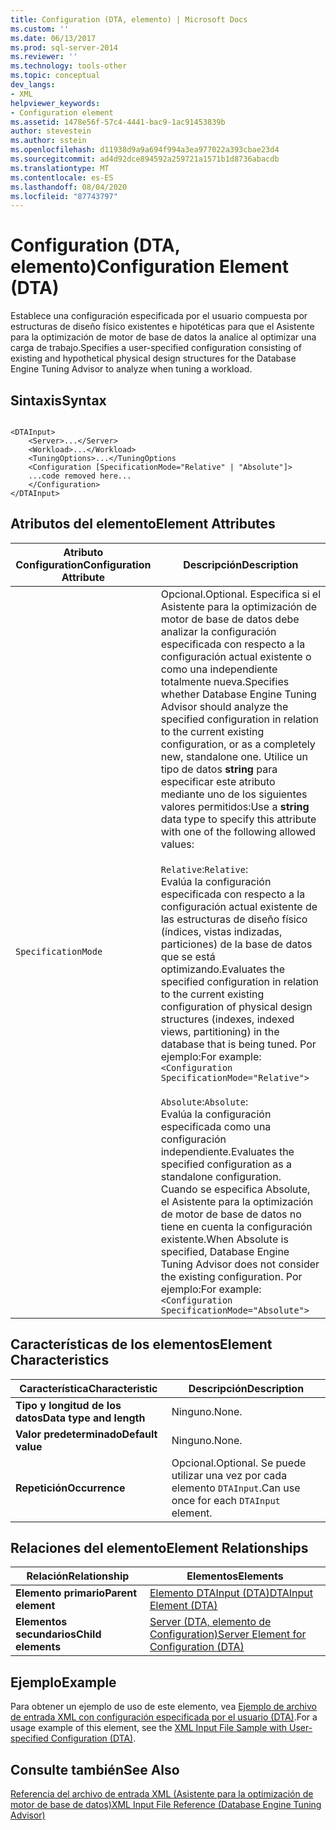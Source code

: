 ```yaml
---
title: Configuration (DTA, elemento) | Microsoft Docs
ms.custom: ''
ms.date: 06/13/2017
ms.prod: sql-server-2014
ms.reviewer: ''
ms.technology: tools-other
ms.topic: conceptual
dev_langs:
- XML
helpviewer_keywords:
- Configuration element
ms.assetid: 1478e56f-57c4-4441-bac9-1ac91453839b
author: stevestein
ms.author: sstein
ms.openlocfilehash: d11938d9a9a694f994a3ea977022a393cbae23d4
ms.sourcegitcommit: ad4d92dce894592a259721a1571b1d8736abacdb
ms.translationtype: MT
ms.contentlocale: es-ES
ms.lasthandoff: 08/04/2020
ms.locfileid: "87743797"
---
```

# <a name="configuration-element-dta"></a><span data-ttu-id="fcc78-102">Configuration (DTA, elemento)</span><span class="sxs-lookup"><span data-stu-id="fcc78-102">Configuration Element (DTA)</span></span>
  <span data-ttu-id="fcc78-103">Establece una configuración especificada por el usuario compuesta por estructuras de diseño físico existentes e hipotéticas para que el Asistente para la optimización de motor de base de datos la analice al optimizar una carga de trabajo.</span><span class="sxs-lookup"><span data-stu-id="fcc78-103">Specifies a user-specified configuration consisting of existing and hypothetical physical design structures for the Database Engine Tuning Advisor to analyze when tuning a workload.</span></span>  
  
## <a name="syntax"></a><span data-ttu-id="fcc78-104">Sintaxis</span><span class="sxs-lookup"><span data-stu-id="fcc78-104">Syntax</span></span>  
  
```  
  
<DTAInput>  
    <Server>...</Server>  
    <Workload>...</Workload>  
    <TuningOptions>...</TuningOptions  
    <Configuration [SpecificationMode="Relative" | "Absolute"]>  
    ...code removed here...  
    </Configuration>  
</DTAInput>  
```  
  
## <a name="element-attributes"></a><span data-ttu-id="fcc78-105">Atributos del elemento</span><span class="sxs-lookup"><span data-stu-id="fcc78-105">Element Attributes</span></span>  
  
|<span data-ttu-id="fcc78-106">Atributo Configuration</span><span class="sxs-lookup"><span data-stu-id="fcc78-106">Configuration Attribute</span></span>|<span data-ttu-id="fcc78-107">Descripción</span><span class="sxs-lookup"><span data-stu-id="fcc78-107">Description</span></span>|  
|-----------------------------|-----------------|  
|`SpecificationMode`|<span data-ttu-id="fcc78-108">Opcional.</span><span class="sxs-lookup"><span data-stu-id="fcc78-108">Optional.</span></span> <span data-ttu-id="fcc78-109">Especifica si el Asistente para la optimización de motor de base de datos debe analizar la configuración especificada con respecto a la configuración actual existente o como una independiente totalmente nueva.</span><span class="sxs-lookup"><span data-stu-id="fcc78-109">Specifies whether Database Engine Tuning Advisor should analyze the specified configuration in relation to the current existing configuration, or as a completely new, standalone one.</span></span> <span data-ttu-id="fcc78-110">Utilice un tipo de datos **string** para especificar este atributo mediante uno de los siguientes valores permitidos:</span><span class="sxs-lookup"><span data-stu-id="fcc78-110">Use a **string** data type to specify this attribute with one of the following allowed values:</span></span><br /><br /> <span data-ttu-id="fcc78-111">`Relative`:</span><span class="sxs-lookup"><span data-stu-id="fcc78-111">`Relative`:</span></span> <br />                  <span data-ttu-id="fcc78-112">Evalúa la configuración especificada con respecto a la configuración actual existente de las estructuras de diseño físico (índices, vistas indizadas, particiones) de la base de datos que se está optimizando.</span><span class="sxs-lookup"><span data-stu-id="fcc78-112">Evaluates the specified configuration in relation to the current existing configuration of physical design structures (indexes, indexed views, partitioning) in the database that is being tuned.</span></span> <span data-ttu-id="fcc78-113">Por ejemplo:</span><span class="sxs-lookup"><span data-stu-id="fcc78-113">For example:</span></span> <br />`<Configuration SpecificationMode="Relative">`<br /><br /> <span data-ttu-id="fcc78-114">`Absolute`:</span><span class="sxs-lookup"><span data-stu-id="fcc78-114">`Absolute`:</span></span> <br />                  <span data-ttu-id="fcc78-115">Evalúa la configuración especificada como una configuración independiente.</span><span class="sxs-lookup"><span data-stu-id="fcc78-115">Evaluates the specified configuration as a standalone configuration.</span></span> <span data-ttu-id="fcc78-116">Cuando se especifica Absolute, el Asistente para la optimización de motor de base de datos no tiene en cuenta la configuración existente.</span><span class="sxs-lookup"><span data-stu-id="fcc78-116">When Absolute is specified, Database Engine Tuning Advisor does not consider the existing configuration.</span></span> <span data-ttu-id="fcc78-117">Por ejemplo:</span><span class="sxs-lookup"><span data-stu-id="fcc78-117">For example:</span></span><br />`<Configuration SpecificationMode="Absolute">`|  
  
## <a name="element-characteristics"></a><span data-ttu-id="fcc78-118">Características de los elementos</span><span class="sxs-lookup"><span data-stu-id="fcc78-118">Element Characteristics</span></span>  
  
|<span data-ttu-id="fcc78-119">Característica</span><span class="sxs-lookup"><span data-stu-id="fcc78-119">Characteristic</span></span>|<span data-ttu-id="fcc78-120">Descripción</span><span class="sxs-lookup"><span data-stu-id="fcc78-120">Description</span></span>|  
|--------------------|-----------------|  
|<span data-ttu-id="fcc78-121">**Tipo y longitud de los datos**</span><span class="sxs-lookup"><span data-stu-id="fcc78-121">**Data type and length**</span></span>|<span data-ttu-id="fcc78-122">Ninguno.</span><span class="sxs-lookup"><span data-stu-id="fcc78-122">None.</span></span>|  
|<span data-ttu-id="fcc78-123">**Valor predeterminado**</span><span class="sxs-lookup"><span data-stu-id="fcc78-123">**Default value**</span></span>|<span data-ttu-id="fcc78-124">Ninguno.</span><span class="sxs-lookup"><span data-stu-id="fcc78-124">None.</span></span>|  
|<span data-ttu-id="fcc78-125">**Repetición**</span><span class="sxs-lookup"><span data-stu-id="fcc78-125">**Occurrence**</span></span>|<span data-ttu-id="fcc78-126">Opcional.</span><span class="sxs-lookup"><span data-stu-id="fcc78-126">Optional.</span></span> <span data-ttu-id="fcc78-127">Se puede utilizar una vez por cada elemento `DTAInput`.</span><span class="sxs-lookup"><span data-stu-id="fcc78-127">Can use once for each `DTAInput` element.</span></span>|  
  
## <a name="element-relationships"></a><span data-ttu-id="fcc78-128">Relaciones del elemento</span><span class="sxs-lookup"><span data-stu-id="fcc78-128">Element Relationships</span></span>  
  
|<span data-ttu-id="fcc78-129">Relación</span><span class="sxs-lookup"><span data-stu-id="fcc78-129">Relationship</span></span>|<span data-ttu-id="fcc78-130">Elementos</span><span class="sxs-lookup"><span data-stu-id="fcc78-130">Elements</span></span>|  
|------------------|--------------|  
|<span data-ttu-id="fcc78-131">**Elemento primario**</span><span class="sxs-lookup"><span data-stu-id="fcc78-131">**Parent element**</span></span>|[<span data-ttu-id="fcc78-132">Elemento DTAInput &#40;DTA&#41;</span><span class="sxs-lookup"><span data-stu-id="fcc78-132">DTAInput Element &#40;DTA&#41;</span></span>](dtainput-element-dta.md)|  
|<span data-ttu-id="fcc78-133">**Elementos secundarios**</span><span class="sxs-lookup"><span data-stu-id="fcc78-133">**Child elements**</span></span>|[<span data-ttu-id="fcc78-134">Server &#40;DTA, elemento de Configuration&#41;</span><span class="sxs-lookup"><span data-stu-id="fcc78-134">Server Element for Configuration &#40;DTA&#41;</span></span>](server-element-for-configuration-dta.md)|  
  
## <a name="example"></a><span data-ttu-id="fcc78-135">Ejemplo</span><span class="sxs-lookup"><span data-stu-id="fcc78-135">Example</span></span>  
 <span data-ttu-id="fcc78-136">Para obtener un ejemplo de uso de este elemento, vea [Ejemplo de archivo de entrada XML con configuración especificada por el usuario &#40;DTA&#41;](xml-input-file-sample-with-user-specified-configuration-dta.md).</span><span class="sxs-lookup"><span data-stu-id="fcc78-136">For a usage example of this element, see the [XML Input File Sample with User-specified Configuration &#40;DTA&#41;](xml-input-file-sample-with-user-specified-configuration-dta.md).</span></span>  
  
## <a name="see-also"></a><span data-ttu-id="fcc78-137">Consulte también</span><span class="sxs-lookup"><span data-stu-id="fcc78-137">See Also</span></span>  
 [<span data-ttu-id="fcc78-138">Referencia del archivo de entrada XML &#40;Asistente para la optimización de motor de base de datos&#41;</span><span class="sxs-lookup"><span data-stu-id="fcc78-138">XML Input File Reference &#40;Database Engine Tuning Advisor&#41;</span></span>](xml-input-file-reference-database-engine-tuning-advisor.md)  
  
  
